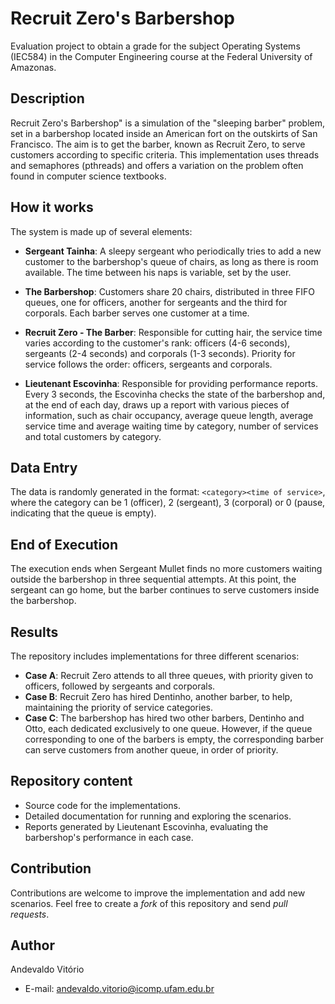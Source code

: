 # Recruit Zero's Barbershop

Evaluation project to obtain a grade for the subject Operating Systems (IEC584) in the Computer Engineering course at the Federal University of Amazonas.

## Description

Recruit Zero's Barbershop" is a simulation of the "sleeping barber" problem, set in a barbershop located inside an American fort on the outskirts of San Francisco. The aim is to get the barber, known as Recruit Zero, to serve customers according to specific criteria. This implementation uses threads and semaphores (pthreads) and offers a variation on the problem often found in computer science textbooks.

## How it works

The system is made up of several elements:

- **Sergeant Tainha**: A sleepy sergeant who periodically tries to add a new customer to the barbershop's queue of chairs, as long as there is room available. The time between his naps is variable, set by the user.

- **The Barbershop**: Customers share 20 chairs, distributed in three FIFO queues, one for officers, another for sergeants and the third for corporals. Each barber serves one customer at a time.

- **Recruit Zero - The Barber**: Responsible for cutting hair, the service time varies according to the customer's rank: officers (4-6 seconds), sergeants (2-4 seconds) and corporals (1-3 seconds). Priority for service follows the order: officers, sergeants and corporals.

- **Lieutenant Escovinha**: Responsible for providing performance reports. Every 3 seconds, the Escovinha checks the state of the barbershop and, at the end of each day, draws up a report with various pieces of information, such as chair occupancy, average queue length, average service time and average waiting time by category, number of services and total customers by category.

## Data Entry

The data is randomly generated in the format: `<category><time of service>`, where the category can be 1 (officer), 2 (sergeant), 3 (corporal) or 0 (pause, indicating that the queue is empty).

## End of Execution

The execution ends when Sergeant Mullet finds no more customers waiting outside the barbershop in three sequential attempts. At this point, the sergeant can go home, but the barber continues to serve customers inside the barbershop.

## Results

The repository includes implementations for three different scenarios:

- **Case A**: Recruit Zero attends to all three queues, with priority given to officers, followed by sergeants and corporals.
- **Case B**: Recruit Zero has hired Dentinho, another barber, to help, maintaining the priority of service categories.
- **Case C**: The barbershop has hired two other barbers, Dentinho and Otto, each dedicated exclusively to one queue. However, if the queue corresponding to one of the barbers is empty, the corresponding barber can serve customers from another queue, in order of priority.

## Repository content

- Source code for the implementations.
- Detailed documentation for running and exploring the scenarios.
- Reports generated by Lieutenant Escovinha, evaluating the barbershop's performance in each case.

## Contribution

Contributions are welcome to improve the implementation and add new scenarios. Feel free to create a _fork_ of this repository and send _pull requests_.

## Author

Andevaldo Vitório
- E-mail: [andevaldo.vitorio@icomp.ufam.edu.br](mailto:andevaldo.vitorio@icomp.ufam.edu.br)
